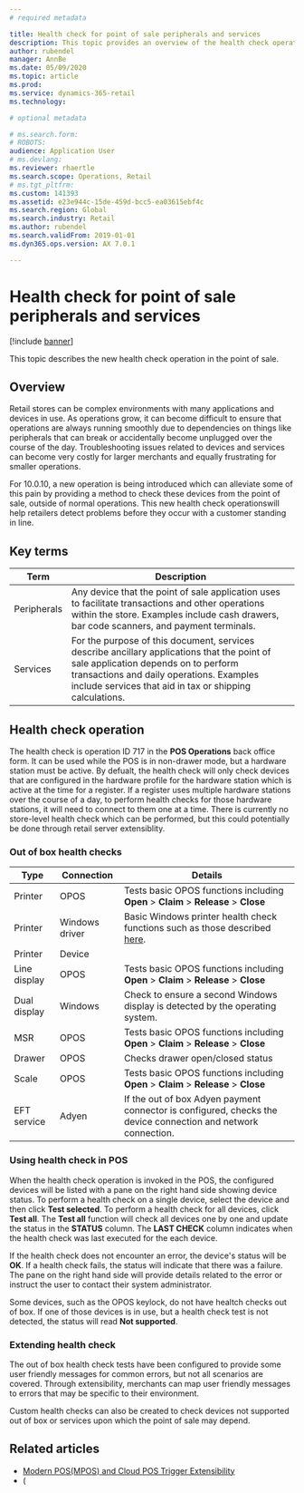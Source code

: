 ```yaml
---
# required metadata

title: Health check for point of sale peripherals and services
description: This topic provides an overview of the health check operation in the point of sale..
author: rubendel
manager: AnnBe
ms.date: 05/09/2020
ms.topic: article
ms.prod: 
ms.service: dynamics-365-retail
ms.technology: 

# optional metadata

# ms.search.form: 
# ROBOTS: 
audience: Application User
# ms.devlang: 
ms.reviewer: rhaertle
ms.search.scope: Operations, Retail
# ms.tgt_pltfrm: 
ms.custom: 141393
ms.assetid: e23e944c-15de-459d-bcc5-ea03615ebf4c
ms.search.region: Global
ms.search.industry: Retail
ms.author: rubendel
ms.search.validFrom: 2019-01-01
ms.dyn365.ops.version: AX 7.0.1

---
```


# Health check for point of sale peripherals and services


[!include [banner](../includes/banner.md)]

This topic describes the new health check operation in the point of sale.

## Overview

Retail stores can be complex environments with many applications and devices in use. As operations grow, it can become difficult to ensure that operations are always running smoothly due to dependencies on things like peripherals that can break or accidentally become unplugged over the course of the day. Troubleshooting issues related to devices and services can become very costly for larger merchants and equally frustrating for smaller operations. 

For 10.0.10, a new operation is being introduced which can alleviate some of this pain by providing a method to check these devices from the point of sale, outside of normal operations. This new health check operationswill help retailers detect problems before they occur with a customer standing in line. 

## Key terms

| Term | Description |
|---|---|
| Peripherals | Any device that the point of sale application uses to facilitate transactions and other operations within the store. Examples include cash drawers, bar code scanners, and payment terminals. |
| Services | For the purpose of this document, services describe ancillary applications that the point of sale application depends on to perform transactions and daily operations. Examples include services that aid in tax or shipping calculations. |

## Health check operation

The health check is operation ID 717 in the **POS Operations** back office form. It can be used while the POS is in non-drawer mode, but a hardware station must be active. By defualt, the health check will only check devices that are configured in the hardware profile for the hardware station which is active at the time for a register. If a register uses multiple hardware stations over the course of a day, to perform health checks for those hardware stations, it will need to connect to them one at a time. There is currently no store-level health check which can be performed, but this could potentially be done through retail server extensiblity. 

### Out of box health checks

| Type | Connection | Details | 
|---|---|---|
| Printer | OPOS | Tests basic OPOS functions including **Open** &gt; **Claim** &gt; **Release** &gt; **Close** |
| Printer | Windows driver | Basic Windows printer health check functions such as those described [here](https://gallery.technet.microsoft.com/scriptcenter/Printer-Health-Check-Up-29da22b2). |
| Printer | Device |  |
| Line display | OPOS | Tests basic OPOS functions including **Open** &gt; **Claim** &gt; **Release** &gt; **Close** |
| Dual display | Windows | Check to ensure a second Windows display is detected by the operating system. | 
| MSR | OPOS | Tests basic OPOS functions including **Open** &gt; **Claim** &gt; **Release** &gt; **Close** |
| Drawer | OPOS | Checks drawer open/closed status | 
| Scale | OPOS | Tests basic OPOS functions including **Open** &gt; **Claim** &gt; **Release** &gt; **Close** |
| EFT service | Adyen | If the out of box Adyen payment connector is configured, checks the device connection and network connection. |

### Using health check in POS

When the health check operation is invoked in the POS, the configured devices will be listed with a pane on the right hand side showing device status. To perform a health check on a single device, select the device and then click **Test selected**. To perform a health check for all devices, click **Test all**. The **Test all** function will check all devices one by one and update the status in the **STATUS** column. The **LAST CHECK** column indicates when the health check was last executed for the each device. 

If the health check does not encounter an error, the device's status will be **OK**. If a health check fails, the status will indicate that there was a failure. The pane on the right hand side will provide details related to the error or instruct the user to contact their system administrator. 

Some devices, such as the OPOS keylock, do not have healtch checks out of box. If one of those devices is in use, but a health check test is not detected, the status will read **Not supported**. 

### Extending health check

The out of box health check tests have been configured to provide some user friendly messages for common errors, but not all scenarios are covered. Through extensibility, merchants can map user friendly messages to errors that may be specific to their environment. 

Custom health checks can also be created to check devices not supported out of box or services upon which the point of sale may depend. 

## Related articles

- [Modern POS(MPOS) and Cloud POS Trigger Extensibility](https://docs.microsoft.com/en-us/dynamics365/commerce/dev-itpro/modern-pos-trigger-extensibility)
- (




